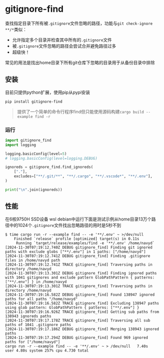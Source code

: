 # gitignore-find

查找指定目录下所有被`.gitignore`文件忽略的路径，功能与`git check-ignore **/*`类似：

* 允许指定多个目录并检查其中所有的`.gitignore`文件
* 被`.gitignore`文件忽略的路径会尝试合并避免路径过多
* 超级快！

常见的用法是找出home目录下所有git仓库下忽略的目录用于从备份目录中排除

## 安装

目前只提供python扩展，使用pip从pypi安装

```sh
pip install gitignore-find
```

>提供了一个简单的命令行程序find但只能使用源码构建`cargo build --example find -r`

### 运行

```python
import gitignore_find
import logging

logging.basicConfig(level=5)
# logging.basicConfig(level=logging.DEBUG)

ignoreds = gitignore_find.find_ignoreds(
    ["."],
    excludes=["**/.git/**", "**/.cargo", "**/.vscode*", "**/.env"],
)

print("\n".join(ignoreds))
```

## 性能

在6核9750H SSD设备 wsl debian中运行下面是测试示例从home目录13万个路径中的1024个`.gitignore`文件找出忽略路径的用时是5秒不到

```console
$ time cargo run -r --example find -- -e '**/.env' ~ >/dev/null
    Finished `release` profile [optimized] target(s) in 0.11s
     Running `target/release/examples/find -e '**/.env' /home/navyd`
[2024-11-30T07:19:12.740Z DEBUG gitignore_find] Finding git ignored paths with exclude globs ["**/.env"] in 1 paths: ["/home/navyd"]
[2024-11-30T07:19:12.741Z DEBUG gitignore_find] Finding .gitignore files in /home/navyd path
[2024-11-30T07:19:12.741Z TRACE gitignore_find] Traversing paths in directory /home/navyd
[2024-11-30T07:19:13.301Z DEBUG gitignore_find] Finding ignored paths with 1041 gitignores and exclude pattern GlobPathPattern { patterns: ["**/.env"] } in /home/navyd
[2024-11-30T07:19:13.301Z TRACE gitignore_find] Traversing paths in directory /home/navyd
[2024-11-30T07:19:16.582Z DEBUG gitignore_find] Found 138947 ignored paths for all paths "/home/navyd"
[2024-11-30T07:19:16.582Z TRACE gitignore_find] Excluding 138947 paths using glob pattern: GlobPathPattern { patterns: ["**/.env"] }
[2024-11-30T07:19:16.926Z TRACE gitignore_find] Getting sub paths from 138943 ignoreds paths
[2024-11-30T07:19:17.178Z TRACE gitignore_find] Traversing all sub paths of 1041 .gitignore paths
[2024-11-30T07:19:17.186Z DEBUG gitignore_find] Merging 138943 ignored paths
[2024-11-30T07:19:17.294Z DEBUG gitignore_find] Found 969 ignored paths for ["/home/navyd"]
cargo run -r --example find -- -e '**/.env' ~ > /dev/null   7.40s  user 4.80s system 257% cpu 4.730 total
```
